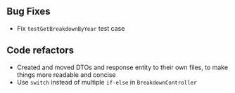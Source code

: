 ## Bug Fixes

- Fix `testGetBreakdownByYear` test case 

## Code refactors

- Created and moved DTOs and response entity to their own files, to make things more readable and concise
- Use `switch` instead of multiple `if-else` in `BreakdownController`